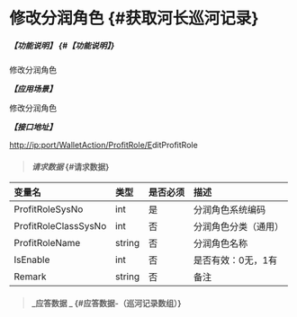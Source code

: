# 修改分润角色 {#获取河长巡河记录}

##### _【功能说明】_ {#【功能说明】}

修改分润角色

_**【应用场景】**_

修改分润角色

_**【接口地址】**_

[http://ip:port/WalletAction/ProfitRole/E](http://ip:port/HMQuery/PatrolRiver/GetPatrolRivers)ditProfitRole

> #### _请求数据_ {#请求数据}

| 变量名 | 类型 | 是否必须 | 描述 |
| :--- | :--- | :--- | :--- |
| ProfitRoleSysNo | int | 是 | 分润角色系统编码 |
| ProfitRoleClassSysNo | int | 否 | 分润角色分类（通用） |
| ProfitRoleName | string | 否 | 分润角色名称 |
| IsEnable | int | 否 | 是否有效：0无，1有 |
| Remark | string | 否 | 备注 |

> #### _应答数据 _ {#应答数据-（巡河记录数组）}



